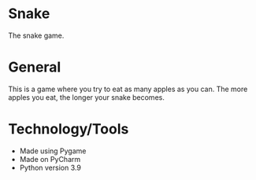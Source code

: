 # Snake
The snake game. 

# General
This is a game where you try to eat as many apples as you can. The more apples you eat, the longer your snake becomes.

# Technology/Tools
- Made using Pygame
- Made on PyCharm
- Python version 3.9
